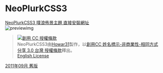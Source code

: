 # NeoPlurkCSS3 #

[NeoPlurkCSS3 噗浪佈景主題 直接安裝網址](http://www.plurk.com/installDesign/6421740-67a2491cb3 "本噗浪佈景官方安裝連結")  
![previewimg](http://i.imgur.com/RvBR0JU.png "佈景實際使用預覽")

> <a rel="license" href="http://creativecommons.org/licenses/by-nc-sa/3.0/tw/deed.zh_TW"><img alt="創用 CC 授權條款" style="border-width:0" src="http://i.creativecommons.org/l/by-nc-sa/3.0/tw/88x31.png" /></a><br /><span xmlns:dct="http://purl.org/dc/terms/" property="dct:title">NeoPlurkCSS3</span>由<a xmlns:cc="http://creativecommons.org/ns#" href="http://about.me/howar31" property="cc:attributionName" rel="cc:attributionURL">Howar31</a>製作，以<a rel="license" href="http://creativecommons.org/licenses/by-nc-sa/3.0/tw/deed.zh_TW">創用CC 姓名標示-非商業性-相同方式分享 3.0 台灣 授權條款</a>釋出。<br>
> [English License](http://creativecommons.org/licenses/by-nc-sa/3.0/tw/deed.en<br>)

[2011年09月 舊版](http://howar31.blogspot.tw/2011/09/plurk.html)
